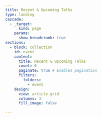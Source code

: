 ```yaml
---
title: Recent & Upcoming Talks
type: landing
cascade:
  - _target:
      kind: page
    params:
      show_breadcrumb: true
sections:
  - block: collection
    id: event
    content:
      title: Recent & Upcoming Talks
      count: 0
      paginate: true # Enables pagination
      filters:
        folders:
          - event
    design:
      view: article-grid
      columns: 3
      fill_image: false
  
---
```

